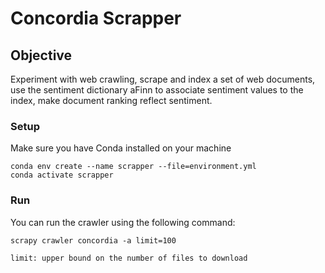 # Concordia Scrapper

## Objective
Experiment with web crawling, scrape and index a set of web documents, use the sentiment dictionary aFinn to associate sentiment values to the index, make document ranking reflect sentiment.

### Setup
Make sure you have Conda installed on your machine
```
conda env create --name scrapper --file=environment.yml
conda activate scrapper
```

### Run
You can run the crawler using the following command:
```
scrapy crawler concordia -a limit=100

limit: upper bound on the number of files to download
```
